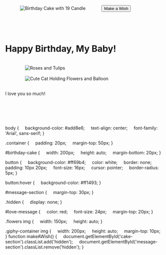 <!DOCTYPE html>
<html lang="en">
<head>
    <meta charset="UTF-8">
    <meta name="viewport" content="width=device-width, initial-scale=1.0">
    <title>Happy Birthday!</title>
    <link rel="stylesheet" href="styles.css">
</head>
<body>
    <div class="container">
        <div id="cake-section">
            <img src="https://image.shutterstock.com/image-vector/cute-birthday-cake-19-number-260nw-1536829799.jpg" id="birthday-cake" alt="Birthday Cake with 19 Candle">
            <button id="wish-button" onclick="makeAWish()">Make a Wish</button>
        </div>

        <div id="message-section" class="hidden">
            <h1>Happy Birthday, My Baby!</h1>
            <div class="flowers">
                <img src="https://image.shutterstock.com/image-photo/bouquet-roses-tulips-isolated-on-260nw-1939095192.jpg" alt="Roses and Tulips">
            </div>
            <div class="giphy-container">
                <img src="https://media.giphy.com/media/3oriO0OEd9QIDdllqo/giphy.gif" alt="Cute Cat Holding Flowers and Balloon">
            </div>
            <p id="love-message">I love you so much!</p>
        </div>
    </div>

    <script src="script.js"></script>
</body>
</html>
body {
    background-color: #add8e6;
    text-align: center;
    font-family: 'Arial', sans-serif;
}

.container {
    padding: 20px;
    margin-top: 50px;
}

#birthday-cake {
    width: 200px;
    height: auto;
    margin-bottom: 20px;
}

button {
    background-color: #ff69b4;
    color: white;
    border: none;
    padding: 10px 20px;
    font-size: 16px;
    cursor: pointer;
    border-radius: 5px;
}

button:hover {
    background-color: #ff1493;
}

#message-section {
    margin-top: 30px;
}

.hidden {
    display: none;
}

#love-message {
    color: red;
    font-size: 24px;
    margin-top: 20px;
}

.flowers img {
    width: 150px;
    height: auto;
}

.giphy-container img {
    width: 200px;
    height: auto;
    margin-top: 10px;
}
function makeAWish() {
    document.getElementById('cake-section').classList.add('hidden');
    document.getElementById('message-section').classList.remove('hidden');
}

